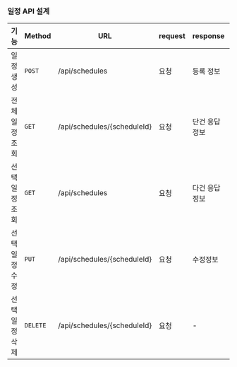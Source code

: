 ### 일정 API 설계
|기능  |Method  |URL  |request  |response  |상태코드  |
|--|----|--|--|--|--|
|일정 생성  |`POST`|/api/schedules  |요청  |등록 정보  |200:정상등록|
|전체 일정 조회  |`GET`|/api/schedules/{scheduleId}  |요청  |단건 응답 정보  |200:정상조회|
|선택 일정 조회  |`GET`|/api/schedules  |요청  |다건 응답 정보  |200:정상조회|
|선택 일정 수정  |`PUT`|/api/schedules/{scheduleId}  |요청  |수정정보  |200:정상수정|
|선택 일정 삭제  |`DELETE`|/api/schedules/{scheduleId}  |요청  |-  |200:정상삭제|


